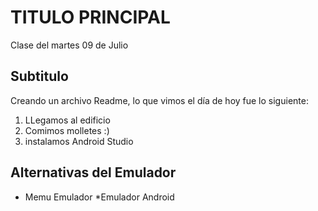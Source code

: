 # TITULO PRINCIPAL
Clase del martes 09 de Julio 
## Subtitulo
Creando un archivo Readme, lo que vimos el día de hoy fue lo siguiente:

1. LLegamos al edificio
2. Comimos molletes :)
3. instalamos Android Studio

## Alternativas del Emulador

* Memu Emulador
*Emulador Android


